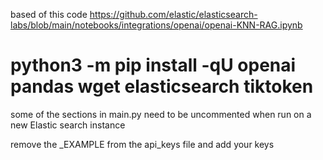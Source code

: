 based of this code https://github.com/elastic/elasticsearch-labs/blob/main/notebooks/integrations/openai/openai-KNN-RAG.ipynb

# python3 -m pip install -qU openai pandas wget elasticsearch tiktoken

some of the sections in main.py need to be uncommented when run on a new Elastic search instance

remove the _EXAMPLE from the api_keys file and add your keys

